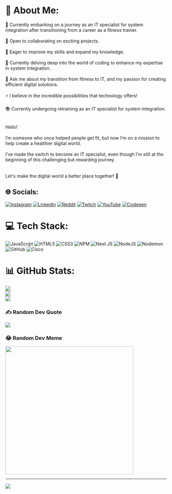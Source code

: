 # 💫 About Me:
🔭 Currently embarking on a journey as an IT specialist for system integration after transitioning from a career as a fitness trainer.<br><br>👯 Open to collaborating on exciting projects.<br><br>🤝 Eager to improve my skills and expand my knowledge.<br><br>🌱 Currently delving deep into the world of coding to enhance my expertise in system integration.<br><br>💬 Ask me about my transition from fitness to IT, and my passion for creating efficient digital solutions.<br><br>⚡ I believe in the incredible possibilities that technology offers!<br><br>📚 Currently undergoing retraining as an IT specialist for system integration.<br><br><br>Hello!<br><br>I’m someone who once helped people get fit, but now I’m on a mission to help create a healthier digital world.<br><br>I’ve made the switch to become an IT specialist, even though I’m still at the beginning of this challenging but rewarding journey.<br><br><br>Let's make the digital world a better place together! 🌟


## 🌐 Socials:
[![Instagram](https://img.shields.io/badge/Instagram-%23E4405F.svg?logo=Instagram&logoColor=white)](https://instagram.com/khalid_fit1) [![LinkedIn](https://img.shields.io/badge/LinkedIn-%230077B5.svg?logo=linkedin&logoColor=white)](https://linkedin.com/in/Khalid-Mohamad) [![Reddit](https://img.shields.io/badge/Reddit-%23FF4500.svg?logo=Reddit&logoColor=white)](https://reddit.com/user/KDs_Life) [![Twitch](https://img.shields.io/badge/Twitch-%239146FF.svg?logo=Twitch&logoColor=white)](https://twitch.tv/KDs_Life) [![YouTube](https://img.shields.io/badge/YouTube-%23FF0000.svg?logo=YouTube&logoColor=white)](https://youtube.com/@@KDs_Life1) [![Codepen](https://img.shields.io/badge/Codepen-000000?style=for-the-badge&logo=codepen&logoColor=white)](https://codepen.io/KDs-Life) 

# 💻 Tech Stack:
![JavaScript](https://img.shields.io/badge/javascript-%23323330.svg?style=for-the-badge&logo=javascript&logoColor=%23F7DF1E) ![HTML5](https://img.shields.io/badge/html5-%23E34F26.svg?style=for-the-badge&logo=html5&logoColor=white) ![CSS3](https://img.shields.io/badge/css3-%231572B6.svg?style=for-the-badge&logo=css3&logoColor=white) ![NPM](https://img.shields.io/badge/NPM-%23CB3837.svg?style=for-the-badge&logo=npm&logoColor=white) ![Next JS](https://img.shields.io/badge/Next-black?style=for-the-badge&logo=next.js&logoColor=white) ![NodeJS](https://img.shields.io/badge/node.js-6DA55F?style=for-the-badge&logo=node.js&logoColor=white) ![Nodemon](https://img.shields.io/badge/NODEMON-%23323330.svg?style=for-the-badge&logo=nodemon&logoColor=%BBDEAD) ![GitHub](https://img.shields.io/badge/github-%23121011.svg?style=for-the-badge&logo=github&logoColor=white) ![Cisco](https://img.shields.io/badge/cisco-%23049fd9.svg?style=for-the-badge&logo=cisco&logoColor=black)
# 📊 GitHub Stats:
![](https://github-readme-stats.vercel.app/api?username=KDs-Life&theme=dark&hide_border=false&include_all_commits=true&count_private=true)<br/>
![](https://github-readme-streak-stats.herokuapp.com/?user=KDs-Life&theme=dark&hide_border=false)<br/>
![](https://github-readme-stats.vercel.app/api/top-langs/?username=KDs-Life&theme=dark&hide_border=false&include_all_commits=true&count_private=true&layout=compact)

### ✍️ Random Dev Quote
![](https://quotes-github-readme.vercel.app/api?type=horizontal&theme=radical)

### 😂 Random Dev Meme
<img src='https://memer-new.vercel.app/' style="height: 400px;"/>

---
[![](https://visitcount.itsvg.in/api?id=KDs-Life&icon=0&color=0)](https://visitcount.itsvg.in)

<!-- Proudly created with GPRM ( https://gprm.itsvg.in ) -->
